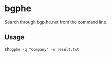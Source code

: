 # bgphe
Search through bgp.he.net from the command line.

## Usage
sh```bgphe -q "Company" -o result.txt```
